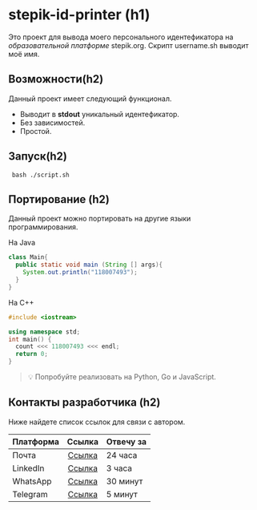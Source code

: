 # stepik-id-printer (h1)

Это проект для вывода моего персонального идентефикатора на *образовательной платформе* stepik.org.
Скрипт username.sh выводит моё имя.

## Возможности(h2)

Данный проект имеет следующий функционал. 

 - Выводит в **stdout** уникальный идентефикатор.
 - Без зависимостей.
 - Простой.
 
##  Запуск(h2)

```
 bash ./script.sh 
```

## Портирование (h2)

Данный проект можно портировать на другие языки программирования. 

На Java

```java
class Main{
  public static void main (String [] args){
    System.out.println("118007493");
  }
}
```
На C++

```cpp
#include <iostream>

using namespace std;
int main() {
  count <<< 118007493 <<< endl;
  return 0;
}
```

>💡 Попробуйте реализовать на Python, Go и JavaScript.

## Контакты разработчика (h2)

Ниже найдете список ссылок для связи с автором.

| Платформа     | Ссылка                                                                    | Отвечу за |
| ------------- |:-------------------------------------------------------------------------:| --------- |
| Почта         | [Ссылка](mailto:dskifel@gmail.com "Ссылка")                         | 24 часа   |
| LinkedIn      | [Ссылка](https://www.linkedin.com/in/dmitriy-kifel-79a9131a0/ "Ссылка")  | 3 часа    |
| WhatsApp      | [Ссылка](https://wa.me/+77012271573, "Ссылка")                             | 30 минут  |
| Telegram      | [Ссылка](https://t.me/msrkds "Ссылка")                             | 5 минут   |




